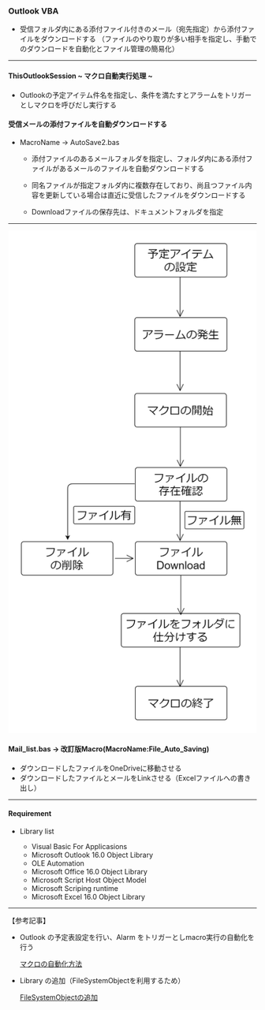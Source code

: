 ### Outlook VBA

- 受信フォルダ内にある添付ファイル付きのメール（宛先指定）から添付ファイルをダウンロードする
（ファイルのやり取りが多い相手を指定し、手動でのダウンロードを自動化とファイル管理の簡易化）

---

#### ThisOutlookSession  ~ マクロ自動実行処理 ~

* Outlookの予定アイテム件名を指定し、条件を満たすとアラームをトリガーとしマクロを呼びだし実行する

#### 受信メールの添付ファイルを自動ダウンロードする

* MacroName -> AutoSave2.bas

  * 添付ファイルのあるメールフォルダを指定し、フォルダ内にある添付ファイルがあるメールのファイルを自動ダウンロードする

  * 同名ファイルが指定フォルダ内に複数存在しており、尚且つファイル内容を更新している場合は直近に受信したファイルをダウンロードする

  * Downloadファイルの保存先は、ドキュメントフォルダを指定

---
<img src="https://github.com/TA1851/Outlook_file_download/blob/main/img/File_DL.png">

#### Mail_list.bas -> 改訂版Macro(MacroName:File_Auto_Saving)

* ダウンロードしたファイルをOneDriveに移動させる
* ダウンロードしたファイルとメールをLinkさせる（Excelファイルへの書き出し）

---
#### Requirement

* Library list

  * Visual Basic For Applicasions
  * Microsoft Outlook 16.0 Object Library
  * OLE Automation
  * Microsoft Office 16.0 Object Library
  * Microsoft Script Host Object Model
  * Microsoft Scriping runtime
  * Microsoft Excel 16.0 Object Library

---

【参考記事】
 
* Outlook の予定表設定を行い、Alarm をトリガーとしmacro実行の自動化を行う

  [マクロの自動化方法](https://extan.jp/?p=866&cpage=1&unapproved=1125&moderation-hash=02ff48a4830507554d307dde3b90caf0#:~:text=%E3%81%93%E3%81%AE%E3%83%9E%E3%82%AF%E3%83%AD%E3%82%92ThisOutlookSession%E3%81%AB%E8%BF%BD%E5%8A%A0)

* Library の追加（FileSystemObjectを利用するため）

  [FileSystemObjectの追加](https://www.tipsfound.com/vba/18001)
